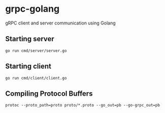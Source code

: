 # grpc-golang

gRPC client and server communication using Golang 

## Starting server

```console
go run cmd/server/server.go
```

## Starting client

```console
go run cmd/client/client.go
```

## Compiling Protocol Buffers

```console
protoc --proto_path=proto proto/*.proto --go_out=pb --go-grpc_out=pb
```